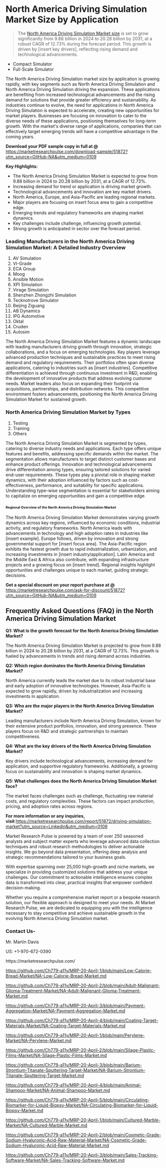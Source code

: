 <h1>North America Driving Simulation Market&nbsp;Size by Application</h1><blockquote><p>The <a href="https://marketresearchpulse.com/download-sample/51872?utm_source=GitHub-NA&amp;utm_medium=0109">North America Driving Simulation Market size</a> is set to grow significantly from 9.88 billion in 2024 to 20.28 billion by 2031, at a robust CAGR of 12.73% during the forecast period. This growth is driven by [insert key drivers], reflecting rising demand and technological advancements.</p></blockquote><ul><li>Compact Simulator<li> Full-Scale Simulator</li></ul><p>The North America Driving Simulation market size by application is growing rapidly, with key segments such as North America Driving Simulation and North America Driving Simulation driving the expansion. These applications are benefiting from increased technological advancements and the rising demand for solutions that provide greater efficiency and sustainability. As industries continue to evolve, the need for applications in North America Driving Simulation is expected to accelerate, creating new opportunities for market players. Businesses are focusing on innovation to cater to the diverse needs of these applications, positioning themselves for long-term growth. With the market's diverse range of applications, companies that can effectively target emerging trends will have a competitive advantage in the coming years.</p><p><strong>Download your PDF sample copy in full at @ </strong><a href="https://marketresearchpulse.com/download-sample/51872?utm_source=GitHub-NA&amp;utm_medium=0109">https://marketresearchpulse.com/download-sample/51872?utm_source=GitHub-NA&amp;utm_medium=0109</a></p><p><strong>Key Highlights: </strong></p><ul><li>The North America Driving Simulation Market is expected to grow from 9.88 billion in 2024 to 20.28 billion by 2031, at a CAGR of 12.73%.</li><li>Increasing demand for trend or application is driving market growth.</li><li>Technological advancements and innovation are key market drivers.</li><li>North America, Europe, and Asia-Pacific are leading regional markets.</li><li>Major players are focusing on insert focus area to gain a competitive edge.</li><li>Emerging trends and regulatory frameworks are shaping market dynamics.</li><li>Key challenges include challenge, influencing growth potential.</li><li>Strong growth is anticipated in sector over the forecast period.</li></ul><h3>Leading Manufacturers in the North America Driving Simulation Market: A Detailed Industry Overview</h3><ol><li>AV Simulation</li><li>VI-Grade</li><li>ECA Group</li><li>Moog</li><li>Ansible Motion</li><li>XPI Simulation</li><li>Virage Simulation</li><li>Shenzhen Zhongzhi Simulation</li><li>Tecknotrove Simulator</li><li>Beijing Ziguang</li><li>AB Dynamics</li><li>IPG Automotive</li><li>Oktal</li><li>Cruden</li><li>Autosim</li></ol><div class="flex max-w-full flex-col flex-grow"><div class="min-h-8 text-message flex w-full flex-col items-end gap-2 whitespace-normal break-words [.text-message+&amp;]:mt-5" dir="auto" data-message-author-role="assistant" data-message-id="fd8432e4-4910-450d-b182-61b7bfb0a01f" data-message-model-slug="gpt-4o"><div class="flex w-full flex-col gap-1 empty:hidden first:pt-[3px]"><div class="markdown prose w-full break-words dark:prose-invert light"><p>The North America Driving Simulation Market features a dynamic landscape with leading manufacturers driving growth through innovation, strategic collaborations, and a focus on emerging technologies. Key players leverage advanced production techniques and sustainable practices to meet rising demand and regulatory requirements. Their portfolios often span diverse applications, catering to industries such as [insert industries]. Competitive differentiation is achieved through continuous investment in R&amp;D, enabling the development of innovative products that address evolving customer needs. Market leaders also focus on expanding their footprint via acquisitions, partnerships, and distribution networks. This competitive environment fosters advancements, positioning the North America Driving Simulation Market for sustained growth.</p></div></div></div></div><h3>North America Driving Simulation Market by Types</h3><ol><li>Testing<li> Training<li> Others</li></ol><div class="flex max-w-full flex-col flex-grow"><div class="min-h-8 text-message flex w-full flex-col items-end gap-2 whitespace-normal break-words [.text-message+&amp;]:mt-5" dir="auto" data-message-author-role="assistant" data-message-id="084470be-0bb7-4664-bddf-5156b4f41249" data-message-model-slug="gpt-4o-mini"><div class="flex w-full flex-col gap-1 empty:hidden first:pt-[3px]"><div class="markdown prose w-full break-words dark:prose-invert light"><p>The North America Driving Simulation Market is segmented by types, catering to diverse industry needs and applications. Each type offers unique features and benefits, addressing specific demands within the market. The segmentation allows manufacturers to target distinct customer bases and enhance product offerings. Innovation and technological advancements drive differentiation among types, ensuring tailored solutions for varied end-user requirements. These types play a pivotal role in shaping market dynamics, with their adoption influenced by factors such as cost-effectiveness, performance, and suitability for specific applications. Understanding type-wise segmentation is essential for stakeholders aiming to capitalize on emerging opportunities and gain a competitive edge.</p></div></div></div></div><h3><span style="font-size: 11px;">Regional Overview of the North America Driving Simulation Market</span></h3><div class="flex max-w-full flex-col flex-grow"><div class="min-h-8 text-message flex w-full flex-col items-end gap-2 whitespace-normal break-words [.text-message+&amp;]:mt-5" dir="auto" data-message-author-role="assistant" data-message-id="e9038762-ce64-4e30-91c9-9bd413514231" data-message-model-slug="gpt-4o-mini"><div class="flex w-full flex-col gap-1 empty:hidden first:pt-[3px]"><div class="markdown prose w-full break-words dark:prose-invert light"><p>The North America Driving Simulation Market demonstrates varying growth dynamics across key regions, influenced by economic conditions, industrial activity, and regulatory frameworks. North America leads with advancements in technology and high adoption rates in industries like [insert example]. Europe follows, driven by innovation and strong governmental support for [insert focus area]. The Asia-Pacific region exhibits the fastest growth due to rapid industrialization, urbanization, and increasing investments in [insert industry/application]. Latin America and the Middle East &amp; Africa also contribute, with expanding infrastructure projects and a growing focus on [insert trend]. Regional insights highlight opportunities and challenges unique to each market, guiding strategic decisions.</p></div></div></div></div><p><strong>Get a special discount on your report purchase at @ </strong><a href="https://marketresearchpulse.com/ask-for-discount/51872?utm_source=GitHub-NA&amp;utm_medium=0109">https://marketresearchpulse.com/ask-for-discount/51872?utm_source=GitHub-NA&amp;utm_medium=0109</a></p><h2>Frequently Asked Questions (FAQ) in the North America Driving Simulation Market</h2><p><strong>Q1: What is the growth forecast for the North America Driving Simulation Market?</strong></p><p>The North America Driving Simulation Market is projected to grow from 9.88 billion in 2024 to 20.28 billion by 2031, at a CAGR of 12.73%. This growth is fueled by advancements in trends and rising demand across industries.</p><p><strong>Q2: Which region dominates the North America Driving Simulation Market?</strong></p><p>North America currently leads the market due to its robust industrial base and early adoption of innovative technologies. However, Asia-Pacific is expected to grow rapidly, driven by industrialization and increasing investments in application.</p><p><strong>Q3: Who are the major players in the North America Driving Simulation Market?</strong></p><p>Leading manufacturers include North America Driving Simulation, known for their extensive product portfolios, innovation, and strong presence. These players focus on R&amp;D and strategic partnerships to maintain competitiveness.</p><p><strong>Q4: What are the key drivers of the North America Driving Simulation Market?</strong></p><p>Key drivers include technological advancements, increasing demand for application, and supportive regulatory frameworks. Additionally, a growing focus on sustainability and innovation is shaping market dynamics.</p><p><strong>Q5: What challenges does the North America Driving Simulation Market face?</strong></p><p>The market faces challenges such as challenge, fluctuating raw material costs, and regulatory complexities. These factors can impact production, pricing, and adoption rates across regions.</p><p><strong>For more information or any inquiries, visit&nbsp;</strong><a href="https://marketresearchpulse.com/report/51872/driving-simulation-market?utm_source=Linkedin&utm_medium=0109">https://marketresearchpulse.com/report/51872/driving-simulation-market?utm_source=Linkedin&utm_medium=0109</a></p><p>Market Research Pulse is powered by a team of over 250 seasoned analysts and subject matter experts who leverage advanced data collection techniques and robust research methodologies to deliver actionable insights. We go beyond data presentation, offering deep analysis and strategic recommendations tailored to your business goals.</p><p>With expertise spanning over 25,000 high-growth and niche markets, we specialize in providing customized solutions that address your unique challenges. Our commitment to actionable intelligence ensures complex data is transformed into clear, practical insights that empower confident decision-making.</p><p>Whether you require a comprehensive market report or a bespoke research solution, our flexible approach is designed to meet your needs. At Market Research Pulse, we are dedicated to equipping you with the intelligence necessary to stay competitive and achieve sustainable growth in the evolving North America Driving Simulation market.</p><h3><strong>Contact Us-</strong></h3><p>Mr. Martin Davis</p><p>US: +1-970-672-0390</p><p>https://marketresearchpulse.com/</p><p><a href="https://github.com/Ch779-a11y/MRP-20-April-1/blob/main/Low-Calorie-Bread-Market/NA-Low-Calorie-Bread-Market.md">https://github.com/Ch779-a11y/MRP-20-April-1/blob/main/Low-Calorie-Bread-Market/NA-Low-Calorie-Bread-Market.md</a></p><p><a href="https://github.com/Ch779-a11y/MRP-20-April-2/blob/main/Adult-Malignant-Glioma-Treatment-Market/NA-Adult-Malignant-Glioma-Treatment-Market.md">https://github.com/Ch779-a11y/MRP-20-April-2/blob/main/Adult-Malignant-Glioma-Treatment-Market/NA-Adult-Malignant-Glioma-Treatment-Market.md</a></p><p><a href="https://github.com/Ch779-a11y/MRP-20-April-3/blob/main/Payment-Aggregation-Market/NA-Payment-Aggregation-Market.md">https://github.com/Ch779-a11y/MRP-20-April-3/blob/main/Payment-Aggregation-Market/NA-Payment-Aggregation-Market.md</a></p><p><a href="https://github.com/Ch779-a11y/MRP-20-April-4/blob/main/Coating-Target-Materials-Market/NA-Coating-Target-Materials-Market.md">https://github.com/Ch779-a11y/MRP-20-April-4/blob/main/Coating-Target-Materials-Market/NA-Coating-Target-Materials-Market.md</a></p><p><a href="https://github.com/Ch779-a11y/MRP-20-April-1/blob/main/Perylene-Market/NA-Perylene-Market.md">https://github.com/Ch779-a11y/MRP-20-April-1/blob/main/Perylene-Market/NA-Perylene-Market.md</a></p><p><a href="https://github.com/Ch779-a11y/MRP-20-April-2/blob/main/Silage-Plastic-Films-Market/NA-Silage-Plastic-Films-Market.md">https://github.com/Ch779-a11y/MRP-20-April-2/blob/main/Silage-Plastic-Films-Market/NA-Silage-Plastic-Films-Market.md</a></p><p><a href="https://github.com/Ch779-a11y/MRP-20-April-3/blob/main/Barium-Strontium-Titanate-Sputtering-Target-Market/NA-Barium-Strontium-Titanate-Sputtering-Target-Market.md">https://github.com/Ch779-a11y/MRP-20-April-3/blob/main/Barium-Strontium-Titanate-Sputtering-Target-Market/NA-Barium-Strontium-Titanate-Sputtering-Target-Market.md</a></p><p><a href="https://github.com/Ch779-a11y/MRP-20-April-4/blob/main/Animal-Shampoo-Market/NA-Animal-Shampoo-Market.md">https://github.com/Ch779-a11y/MRP-20-April-4/blob/main/Animal-Shampoo-Market/NA-Animal-Shampoo-Market.md</a></p><p><a href="https://github.com/Ch779-a11y/MRP-20-April-5/blob/main/Circulating-Biomarker-for-Liquid-Biopsy-Market/NA-Circulating-Biomarker-for-Liquid-Biopsy-Market.md">https://github.com/Ch779-a11y/MRP-20-April-5/blob/main/Circulating-Biomarker-for-Liquid-Biopsy-Market/NA-Circulating-Biomarker-for-Liquid-Biopsy-Market.md</a></p><p><a href="https://github.com/Ch779-a11y/MRP-20-April-1/blob/main/Cultured-Marble-Market/NA-Cultured-Marble-Market.md">https://github.com/Ch779-a11y/MRP-20-April-1/blob/main/Cultured-Marble-Market/NA-Cultured-Marble-Market.md</a></p><p><a href="https://github.com/Ch779-a11y/MRP-20-April-2/blob/main/Cosmetic-Grade-Sodium-Hyaluronic-Acid-Raw-Material-Market/NA-Cosmetic-Grade-Sodium-Hyaluronic-Acid-Raw-Material-Market.md">https://github.com/Ch779-a11y/MRP-20-April-2/blob/main/Cosmetic-Grade-Sodium-Hyaluronic-Acid-Raw-Material-Market/NA-Cosmetic-Grade-Sodium-Hyaluronic-Acid-Raw-Material-Market.md</a></p><p><a href="https://github.com/Ch779-a11y/MRP-20-April-3/blob/main/Sales-Tracking-Software-Market/NA-Sales-Tracking-Software-Market.md">https://github.com/Ch779-a11y/MRP-20-April-3/blob/main/Sales-Tracking-Software-Market/NA-Sales-Tracking-Software-Market.md</a></p>
